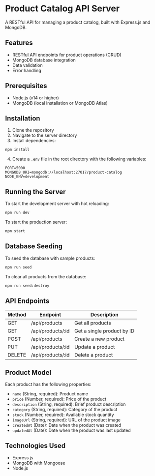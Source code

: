 # Product Catalog API Server

A RESTful API for managing a product catalog, built with Express.js and MongoDB.

## Features

- RESTful API endpoints for product operations (CRUD)
- MongoDB database integration
- Data validation
- Error handling

## Prerequisites

- Node.js (v14 or higher)
- MongoDB (local installation or MongoDB Atlas)

## Installation

1. Clone the repository
2. Navigate to the server directory
3. Install dependencies:

```bash
npm install
```

4. Create a `.env` file in the root directory with the following variables:

```
PORT=5000
MONGODB_URI=mongodb://localhost:27017/product-catalog
NODE_ENV=development
```

## Running the Server

To start the development server with hot reloading:

```bash
npm run dev
```

To start the production server:

```bash
npm start
```

## Database Seeding

To seed the database with sample products:

```bash
npm run seed
```

To clear all products from the database:

```bash
npm run seed:destroy
```

## API Endpoints

| Method | Endpoint          | Description                   |
|--------|-------------------|-------------------------------|
| GET    | /api/products     | Get all products              |
| GET    | /api/products/:id | Get a single product by ID    |
| POST   | /api/products     | Create a new product          |
| PUT    | /api/products/:id | Update a product              |
| DELETE | /api/products/:id | Delete a product              |

## Product Model

Each product has the following properties:

- `name` (String, required): Product name
- `price` (Number, required): Price of the product
- `description` (String, required): Brief product description
- `category` (String, required): Category of the product
- `stock` (Number, required): Available stock quantity
- `imageUrl` (String, required): URL of the product image
- `createdAt` (Date): Date when the product was created
- `updatedAt` (Date): Date when the product was last updated

## Technologies Used

- Express.js
- MongoDB with Mongoose
- Node.js 